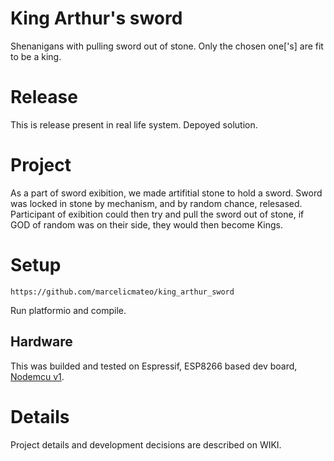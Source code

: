 # King Arthur's sword

Shenanigans with pulling sword out of stone. Only the chosen one['s] are fit to be a king.
# Release
This is release present in real life system. Depoyed solution. 
# Project

As a part of sword exibition, we made artifitial stone to hold a sword. Sword was locked in stone by mechanism, and by random chance, relesased. 
Participant of exibition could then try and pull the sword out of stone, if GOD of random was on their side, they would then become Kings. 

# Setup 

```
https://github.com/marcelicmateo/king_arthur_sword 
```
Run platformio and compile. 

## Hardware

This was builded and tested on Espressif, ESP8266 based dev board, [Nodemcu v1](https://www.nodemcu.com/index_en.html#fr_54747661d775ef1a3600009e).

# Details

Project details and development decisions are described on WIKI.

